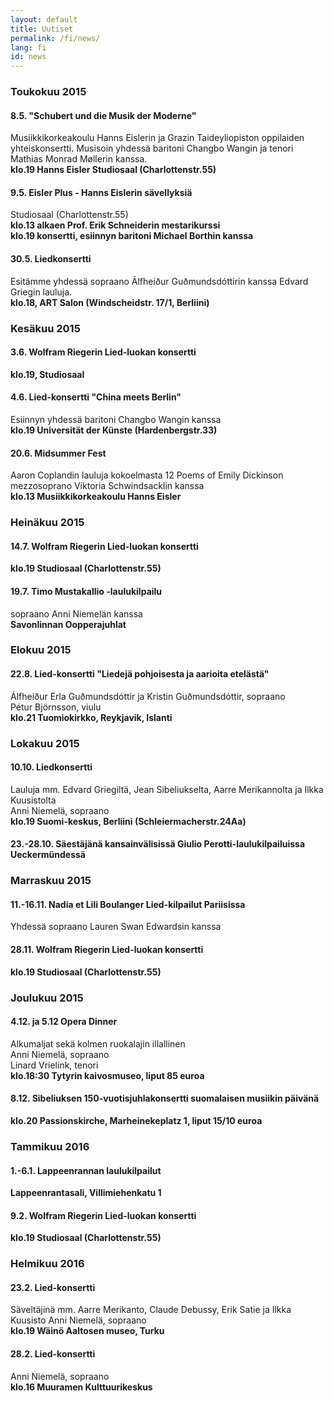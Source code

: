 ```yaml
---
layout: default
title: Uutiset
permalink: /fi/news/
lang: fi
id: news
---
```




### Toukokuu 2015

#### 8.5. "Schubert und die Musik der Moderne"
Musiikkikorkeakoulu Hanns Eislerin ja Grazin Taideyliopiston oppilaiden yhteiskonsertti. Musisoin yhdessä baritoni Changbo Wangin ja tenori Mathias Monrad Møllerin kanssa.  
__klo.19 Hanns Eisler Studiosaal (Charlottenstr.55)__

#### 9.5. Eisler Plus - Hanns Eislerin sävellyksiä

Studiosaal (Charlottenstr.55)  
__klo.13 alkaen Prof. Erik Schneiderin mestarikurssi__  
__klo.19 konsertti, esiinnyn baritoni Michael Borthin kanssa__  

#### 30.5. Lied­konsertti
Esitämme yhdessä sopraano Álfheiður Guðmundsdóttirin kanssa Edvard Griegin lauluja.  
__klo.18, ART Salon (Windscheidstr. 17/1, Berliini)__

### Kesäkuu 2015

#### 3.6. Wolfram Riegerin Lied-luokan konsertti
__klo.19, Studiosaal__

#### 4.6. Lied-konsertti "China meets Berlin"
Esiinnyn yhdessä baritoni Changbo Wangin kanssa  
__klo.19 Universität der Künste (Hardenbergstr.33)__



#### 20.6. Midsummer Fest
Aaron Coplandin lauluja kokoelmasta 12 Poems of Emily Dickinson  
mezzosoprano Viktoria Schwindsacklin kanssa  
__klo.13 Musiikkikorkeakoulu Hanns Eisler__

### Heinäkuu 2015

#### 14.7. Wolfram Riegerin Lied-luokan konsertti
__klo.19 Studiosaal (Charlottenstr.55)__

#### 19.7. Timo Mustakallio -laulukilpailu
sopraano Anni Niemelän kanssa  
__Savonlinnan Oopperajuhlat__

### Elokuu 2015

#### 22.8. Lied-konsertti "Liedejä pohjoisesta ja aarioita etelästä"
Álfheiður Erla Guðmundsdóttir ja Kristin Guðmundsdóttir, sopraano  
Pétur Björnsson, viulu  
__klo.21 Tuomiokirkko, Reykjavik, Islanti__

### Lokakuu 2015

#### 10.10. Liedkonsertti
Lauluja mm. Edvard Griegiltä, Jean Sibeliukselta, Aarre Merikannolta ja Ilkka Kuusistolta  
Anni Niemelä, sopraano  
__klo.19 Suomi-keskus, Berliini (Schleiermacherstr.24Aa)__


#### 23.-28.10. Säestäjänä kansainvälisissä Giulio Perotti-laulukilpailuissa Ueckermündessä

### Marraskuu 2015

#### 11.-16.11. Nadia et Lili Boulanger Lied-kilpailut Pariisissa  
Yhdessä sopraano Lauren Swan Edwardsin kanssa

#### 28.11. Wolfram Riegerin Lied-luokan konsertti  
__klo.19 Studiosaal (Charlottenstr.55)__

### Joulukuu 2015

#### 4.12. ja 5.12 Opera Dinner  
Alkumaljat sekä kolmen ruokalajin illallinen  
Anni Niemelä, sopraano  
Linard Vrielink, tenori  
__klo.18:30 Tytyrin kaivosmuseo, liput 85 euroa__

#### 8.12. Sibeliuksen 150-vuotisjuhlakonsertti suomalaisen musiikin päivänä  
__klo.20 Passionskirche, Marheinekeplatz 1, liput 15/10 euroa__

### Tammikuu 2016

#### 1.-6.1. Lappeenrannan laulukilpailut
__Lappeenrantasali, Villimiehenkatu 1__

#### 9.2. Wolfram Riegerin Lied-luokan konsertti
__klo.19 Studiosaal (Charlottenstr.55)__

### Helmikuu 2016

#### 23.2. Lied-konsertti
Säveltäjinä mm. Aarre Merikanto, Claude Debussy, Erik Satie ja Ilkka Kuusisto
Anni Niemelä, sopraano  
__klo.19 Wäinö Aaltosen museo, Turku__

#### 28.2. Lied-konsertti
Anni Niemelä, sopraano  
__klo.16 Muuramen Kulttuurikeskus__



